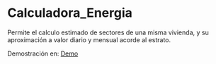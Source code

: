 # Calculadora_Energia

Permite el calculo estimado de sectores de una misma vivienda, y su aproximación a valor diario y mensual acorde al estrato.

Demostración en: [Demo](https://jsalonl.github.io/Calculadora_Energia/)
